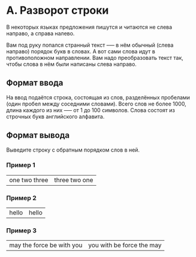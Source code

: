 # A. Разворот строки

В некоторых языках предложения пишутся и читаются не слева направо, а справа налево.

Вам под руку попался странный текст –— в нём обычный (слева направо) порядок букв в словах. А вот сами слова идут в 
противоположном направлении. Вам надо преобразовать текст так, чтобы слова в нём были написаны слева направо.

## Формат ввода

На ввод подаётся строка, состоящая из слов, разделённых пробелами (один пробел между соседними словами). Всего слов не 
более 1000, длина каждого из них —– от 1 до 100 символов. Слова состоят из строчных букв английского алфавита.

## Формат вывода

Выведите строку с обратным порядком слов в ней.

### Пример 1

<table><tr>
<td>
one two three
</td>
<td>
three two one
</td>
</tr></table>

### Пример 2

<table><tr>
<td>
hello
</td>
<td>
hello
</td>
</tr></table>

### Пример 3

<table><tr>
<td>
may the force be with you
</td>
<td>
you with be force the may
</td>
</tr></table>